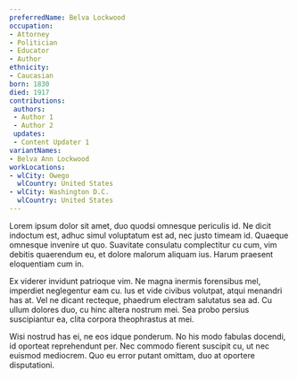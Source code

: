 ```yaml
---
preferredName: Belva Lockwood
occupation:
- Attorney
- Politician
- Educator
- Author
ethnicity: 
- Caucasian
born: 1830
died: 1917
contributions:
 authors:
 - Author 1
 - Author 2
 updates:
 - Content Updater 1
variantNames:
- Belva Ann Lockwood
workLocations:
- wlCity: Owego
  wlCountry: United States
- wlCity: Washington D.C.
  wlCountry: United States
---
```


Lorem ipsum dolor sit amet, duo quodsi omnesque periculis id. Ne dicit indoctum est, adhuc simul voluptatum est ad, nec justo timeam id. Quaeque omnesque invenire ut quo. Suavitate consulatu complectitur cu cum, vim debitis quaerendum eu, et dolore malorum aliquam ius. Harum praesent eloquentiam cum in.

Ex viderer invidunt patrioque vim. Ne magna inermis forensibus mel, imperdiet neglegentur eam cu. Ius et vide civibus volutpat, atqui menandri has at. Vel ne dicant recteque, phaedrum electram salutatus sea ad. Cu ullum dolores duo, cu hinc altera nostrum mei. Sea probo persius suscipiantur ea, clita corpora theophrastus at mei.

Wisi nostrud has ei, ne eos idque ponderum. No his modo fabulas docendi, id oporteat reprehendunt per. Nec commodo fierent suscipit cu, ut nec euismod mediocrem. Quo eu error putant omittam, duo at oportere disputationi.
